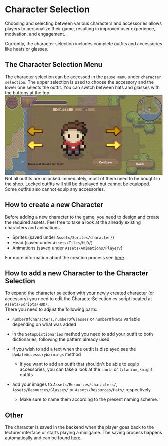 # Character Selection
Choosing and selecting between various characters and accessories allows players to personalize their game, resulting in improved user experience, motivation, and engagement.

Currently, the character selection includes complete outfits and accessories like heats or glasses.


## The Character Selection Menu

The character selection can be accessed in the `pause menu` under `character selection`.
The upper selection is used to choose the accessory and the lower one selects the outfit.
You can switch between hats and glasses with the buttons at the top.
![character selection](assets/character-selection-menu.webp)
Not all outfits are unlocked immediately, most of them need to be bought in the shop.
Locked outfits will still be displayed but cannot be equipped. Some outfits also cannot equip any accessories.


## How to create a new Character

Before adding a new character to the game, you need to design and create the required assets. Feel free to take a look at the already existing characters and animations.

- Sprites (saved under `Assets/Sprites/character/`)
- Head (saved under `Assets/Tiles/HUD/`)
- Animations (saved under `Assets/Animations/Player/`)

For more information about the creation process see [here](../../illustrator/How_to_add_new_skins.md).


## How to add a new Character to the Character Selection

To expand the character selection with your newly created character (or accessory) you need to edit the CharacterSelection.cs script
located at `Assets/Scripts/HUD/`.\
There you need to adjust the following parts:
- `numberOfCharacters`, `numberOfGlasses` or `numberOfHats` variable depending on what was added
- in the `SetupDictionaries` method you need to add your outfit to both dictionaries, following the pattern already used
- if you wish to add a text when the outfit is displayed see the `UpdateAccessoryWarnings` method
  - if you want to add an outfit that shouldn't be able to equip accessories, you can take a look at the `santa` or `titanium_knight` outfits



- add your images to `Assets/Resources/characters/`, `Assets/Resources/Glasses/` or `Assets/Resources/Hats/` respectively.
  - Make sure to name them according to the present naming scheme.


## Other 

The character is saved in the backend when the player goes back to the lecturer interface or starts playing a minigame. The saving process happens automatically and can be found 
[here](./save-player-data.md).

